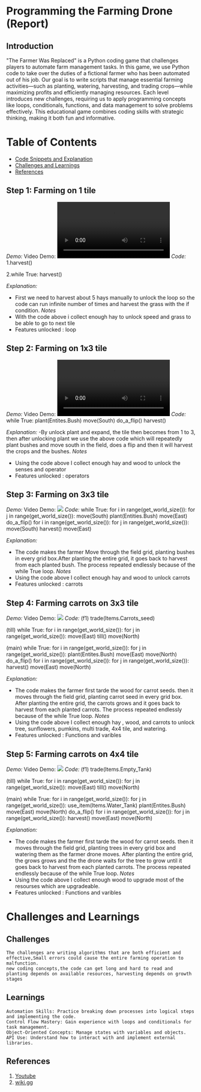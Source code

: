 # Programming the Farming Drone (Report)

## Introduction
"The Farmer Was Replaced" is a Python coding game that challenges players to automate farm management tasks. In this game,
we use Python code to take over the duties of a fictional farmer who has been automated out of his job. Our goal is to
write scripts that manage essential farming activities—such as planting, watering, harvesting, and trading crops—while
maximizing profits and efficiently managing resources. Each level introduces new challenges, requiring us to apply
programming concepts like loops, conditionals, functions, and data management to solve problems effectively. 
This educational game combines coding skills with strategic thinking, making it both fun and informative.

# Table of Contents
- [Code Snippets and Explanation](#code-snippets-and-explanation)
- [Challenges and Learnings](#challenges-and-learnings)
- [References](#references)


## Step 1: Farming on 1 tile
  *Demo:*
    Video Demo:
    ![](./step_1.mp4)
  *Code:*
  1.harvest()

  2.while True:
        harvest()
   
  *Explanation:*
   - First we need to harvest about 5 hays manually to unlock the loop so the code can run infinite number of times and
    harvest the grass with the if condition.
  *Notes*
   - With the code above i collect enough hay to unlock speed and grass to be able to go to next tile
   - Features unlocked : loop

## Step 2: Farming on 1x3 tile
  *Demo:*
    Video Demo:
    ![](./step_2.mp4)
  *Code:*
  while True:
       plant(Entites.Bush)
       move(South)
       do_a_flip()
       harvest()
   
  *Explanation:*
   -By unlock plant and expand, the tile then becomes from 1 to 3, then after unlocking plant we use the above code
    which will repeatedly plant bushes and move south in the field, does a flip and then it will harvest the crops and the bushes.
  *Notes*
   - Using the code above I collect enough hay and wood to unlock the senses and operator
   - Features unlocked : operators

## Step 3: Farming on 3x3 tile
  *Demo:*
    Video Demo:
    ![](./step_3.png)
  *Code:*
  while True:
      for i in range(get_world_size()):
          for j in range(get_world_size()):
              move(South)
              plant(Entities.Bush)
          move(East)
          do_a_flip()
      for i in range(get_world_size()):
          for j in range(get_world_size()):
              move(South)
              harvest()
          move(East)

  *Explanation:*
   - The code makes the farmer Move through the field grid, planting bushes in every grid box.After planting the entire grid, it goes
     back to harvest from each planted bush. The process repeated endlessly because of the while True loop.
  *Notes*
   - Using the code above I collect enough hay and wood to unlock carrots
   - Features unlocked : carrots

## Step 4: Farming carrots on 3x3 tile
  *Demo:*
    Video Demo:
    ![](./step_4.png)
  *Code:*
(f1)
  trade(Items.Carrots_seed)

(till)
  while True:
      for i in range(get_world_size()):
          for j in range(get_world_size()):
              move(East)
              till()
          move(North)
    
(main)
   while True:
      for i in range(get_world_size()):
          for j in range(get_world_size()):
              plant(Entites.Bush)
              move(East)
          move(North)
          do_a_flip()
      for i in range(get_world_size()):
          for j in range(get_world_size()):
              harvest()
              move(East)
          move(North)

  *Explanation:*
   - The code makes the farmer first tarde the wood for carrot seeds. then it moves through the field grid, planting carrot seed in every grid box.
     After planting the entire grid, the carrots grows and it goes back to harvest from each planted carrots.
    The process repeated endlessly because of the while True loop.
  *Notes*
   - Using the code above I collect enough hay , wood, and carrots to unlock tree, sunflowers, pumkins, multi trade, 4x4 tile, and watering.
   - Features unlocked : Functions and varibles

## Step 5: Farming carrots on 4x4 tile
  *Demo:*
    Video Demo:
    ![](./step_5.png)
  *Code:*
(f1)
  trade(Items.Empty_Tank)

(till)
  while True:
      for i in range(get_world_size()):
          for j in range(get_world_size()):
              move(East)
              till()
          move(North)
    
(main)
   while True:
      for i in range(get_world_size()):
          for j in range(get_world_size()):
              use_item(Items.Water_Tank)
              plant(Entites.Bush)
              move(East)
          move(North)
          do_a_flip()
      for i in range(get_world_size()):
          for j in range(get_world_size()):
              harvest()
              move(East)
          move(North)

  *Explanation:*
   - The code makes the farmer first tarde the wood for carrot seeds. then it moves through the field grid, planting trees in every grid box
     and watering them as the farmer drone moves. After planting the entire grid, the grows grows and the the drone waits for the tree to grow
     until it goes back to harvest from each planted carrots.
     The process repeated endlessly because of the while True loop.
  *Notes*
   - Using the code above I collect enough wood to upgrade most of the resourses which are upgradeable.
   - Features unlocked : Functions and varibles

# Challenges and Learnings
   ## Challenges
    The challenges are writing algorithms that are both efficient and effective,Small errors could cause the entire farming operation to malfunction.
    new coding concepts,the code can get long and hard to read and planting depends on available resources, harvesting depends on growth stages
   ## Learnings
    Automation Skills: Practice breaking down processes into logical steps and implementing the code.
    Control Flow Mastery: Gain experience with loops and conditionals for task management.
    Object-Oriented Concepts: Manage states with variables and objects.
    API Use: Understand how to interact with and implement external libraries.

## References
1. [Youtube](https://www.youtube.com/)
2. [wiki.gg](https://thefarmerwasreplaced.wiki.gg)
